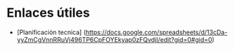 # Enlaces útiles
- [Planificación tecnica] (https://docs.google.com/spreadsheets/d/13cDa-yyZmCgVnnRRuVj496TP6CpFOYEkyap0zFQvdjI/edit?gid=0#gid=0)
